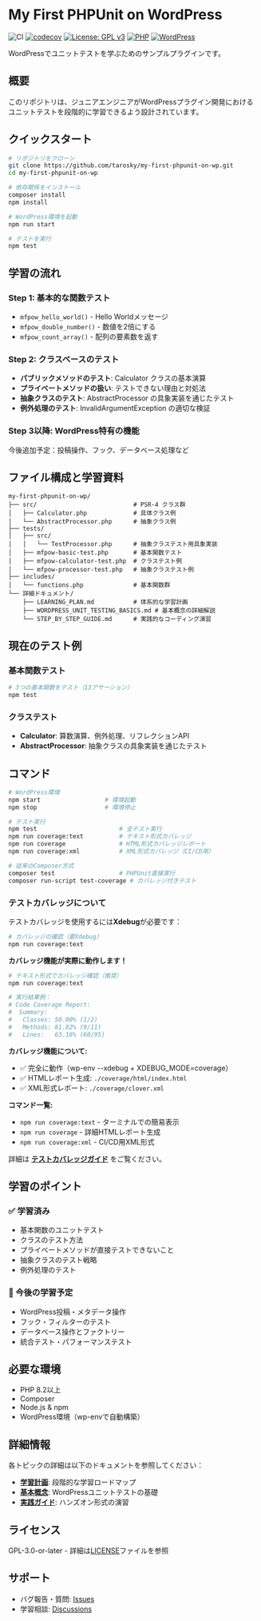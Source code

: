 # My First PHPUnit on WordPress

![CI](https://github.com/tarosky/my-first-phpunit-on-wp/workflows/Test%20and%20Coverage/badge.svg)
[![codecov](https://codecov.io/gh/tarosky/my-first-phpunit-on-wp/branch/main/graph/badge.svg)](https://codecov.io/gh/tarosky/my-first-phpunit-on-wp)
[![License: GPL v3](https://img.shields.io/badge/License-GPLv3-blue.svg)](https://www.gnu.org/licenses/gpl-3.0)
[![PHP](https://img.shields.io/badge/PHP-8.2%2B-blue.svg)](https://php.net/)
[![WordPress](https://img.shields.io/badge/WordPress-6.3%2B-blue.svg)](https://wordpress.org/)

WordPressでユニットテストを学ぶためのサンプルプラグインです。

## 概要

このリポジトリは、ジュニアエンジニアがWordPressプラグイン開発におけるユニットテストを段階的に学習できるよう設計されています。

## クイックスタート

```bash
# リポジトリをクローン
git clone https://github.com/tarosky/my-first-phpunit-on-wp.git
cd my-first-phpunit-on-wp

# 依存関係をインストール
composer install
npm install

# WordPress環境を起動
npm run start

# テストを実行
npm test
```

## 学習の流れ

### Step 1: 基本的な関数テスト
- `mfpow_hello_world()` - Hello Worldメッセージ
- `mfpow_double_number()` - 数値を2倍にする
- `mfpow_count_array()` - 配列の要素数を返す

### Step 2: クラスベースのテスト
- **パブリックメソッドのテスト**: Calculator クラスの基本演算
- **プライベートメソッドの扱い**: テストできない理由と対処法
- **抽象クラスのテスト**: AbstractProcessor の具象実装を通じたテスト
- **例外処理のテスト**: InvalidArgumentException の適切な検証

### Step 3以降: WordPress特有の機能
今後追加予定：投稿操作、フック、データベース処理など

## ファイル構成と学習資料

```
my-first-phpunit-on-wp/
├── src/                           # PSR-4 クラス群
│   ├── Calculator.php             # 具体クラス例
│   └── AbstractProcessor.php      # 抽象クラス例
├── tests/
│   ├── src/
│   │   └── TestProcessor.php      # 抽象クラステスト用具象実装
│   ├── mfpow-basic-test.php       # 基本関数テスト
│   ├── mfpow-calculator-test.php  # クラステスト例
│   └── mfpow-processor-test.php   # 抽象クラステスト例
├── includes/
│   └── functions.php              # 基本関数群
└── 詳細ドキュメント/
    ├── LEARNING_PLAN.md           # 体系的な学習計画
    ├── WORDPRESS_UNIT_TESTING_BASICS.md # 基本概念の詳細解説
    └── STEP_BY_STEP_GUIDE.md      # 実践的なコーディング演習
```

## 現在のテスト例

### 基本関数テスト
```bash
# 3つの基本関数をテスト（13アサーション）
npm test
```

### クラステスト
- **Calculator**: 算数演算、例外処理、リフレクションAPI
- **AbstractProcessor**: 抽象クラスの具象実装を通じたテスト

## コマンド

```bash
# WordPress環境
npm start                  # 環境起動
npm stop                   # 環境停止

# テスト実行
npm test                       # 全テスト実行
npm run coverage:text          # テキスト形式カバレッジ
npm run coverage               # HTML形式カバレッジレポート
npm run coverage:xml           # XML形式カバレッジ（CI/CD用）

# 従来のComposer方式
composer test                  # PHPUnit直接実行
composer run-script test-coverage # カバレッジ付きテスト
```

### テストカバレッジについて

テストカバレッジを使用するには**Xdebug**が必要です：

```bash
# カバレッジの確認（要Xdebug）
npm run coverage:text
```

**カバレッジ機能が実際に動作します！**

```bash
# テキスト形式でカバレッジ確認（推奨）
npm run coverage:text

# 実行結果例：
# Code Coverage Report:
#  Summary:
#   Classes: 50.00% (1/2)
#   Methods: 81.82% (9/11)
#   Lines:   63.16% (60/95)
```

**カバレッジ機能について:**
- ✅ 完全に動作（wp-env --xdebug + XDEBUG_MODE=coverage）
- ✅ HTMLレポート生成: `./coverage/html/index.html`
- ✅ XML形式レポート: `./coverage/clover.xml`

**コマンド一覧:**
- `npm run coverage:text` - ターミナルでの簡易表示
- `npm run coverage` - 詳細HTMLレポート生成
- `npm run coverage:xml` - CI/CD用XML形式

詳細は **[テストカバレッジガイド](WORDPRESS_TEST_COVERAGE_GUIDE.md)** をご覧ください。

## 学習のポイント

### ✅ 学習済み
- 基本関数のユニットテスト
- クラスのテスト方法
- プライベートメソッドが直接テストできないこと
- 抽象クラスのテスト戦略
- 例外処理のテスト

### 🚀 今後の学習予定
- WordPress投稿・メタデータ操作
- フック・フィルターのテスト
- データベース操作とファクトリー
- 統合テスト・パフォーマンステスト

## 必要な環境

- PHP 8.2以上
- Composer
- Node.js & npm
- WordPress環境（wp-envで自動構築）

## 詳細情報

各トピックの詳細は以下のドキュメントを参照してください：

- **[学習計画](LEARNING_PLAN.md)**: 段階的な学習ロードマップ
- **[基本概念](WORDPRESS_UNIT_TESTING_BASICS.md)**: WordPressユニットテストの基礎
- **[実践ガイド](STEP_BY_STEP_GUIDE.md)**: ハンズオン形式の演習

## ライセンス

GPL-3.0-or-later - 詳細は[LICENSE](LICENSE)ファイルを参照

## サポート

- バグ報告・質問: [Issues](https://github.com/tarosky/my-first-phpunit-on-wp/issues)
- 学習相談: [Discussions](https://github.com/tarosky/my-first-phpunit-on-wp/discussions)
